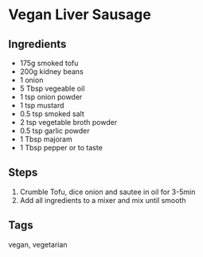 # Vegan Liver Sausage

## Ingredients

* 175g smoked tofu
* 200g kidney beans
* 1 onion
* 5 Tbsp vegeable oil
* 1 tsp onion powder 
* 1 tsp mustard
* 0.5 tsp smoked salt 
* 2 tsp vegetable broth powder
* 0.5 tsp garlic powder 
* 1 Tbsp majoram
* 1 Tbsp pepper or to taste

## Steps

1. Crumble Tofu, dice onion and sautee in oil for 3-5min
2. Add all ingredients to a mixer and mix until smooth

## Tags
vegan, vegetarian
